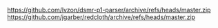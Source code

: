 https://github.com/lvzon/dsmr-p1-parser/archive/refs/heads/master.zip
https://github.com/jgarber/redcloth/archive/refs/heads/master.zip

